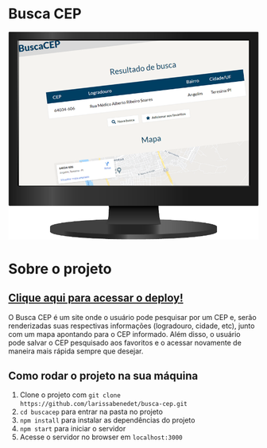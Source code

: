 # Busca CEP

![BuscaCEP](public/../buscacep/public/previa.png)
# Sobre o projeto
## [Clique aqui para acessar o deploy!](https://buscacep.vercel.app/)
O Busca CEP é um site onde o usuário pode pesquisar por um CEP e, serão renderizadas suas respectivas informações (logradouro, cidade, etc), junto com um mapa apontando para o CEP informado.
Além disso, o usuário pode salvar o CEP pesquisado aos favoritos e o acessar novamente de maneira mais rápida sempre que desejar.

## Como rodar o projeto na sua máquina
1. Clone o projeto com `git clone https://github.com/larissabenedet/busca-cep.git`
2. `cd buscacep` para entrar na pasta no projeto
3. `npm install` para instalar as dependências do projeto
4. `npm start` para iniciar o servidor
5. Acesse o servidor no browser em `localhost:3000`